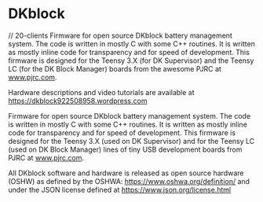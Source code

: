 # DKblock
// 20-clients
Firmware for open source DKblock battery management system. The code is written in mostly C with some C++ routines. It is written as mostly inline code for transparency and for speed of development. This firmware is designed for the Teensy 3.X (for DK Supervisor) and the Teensy LC (for the DK Block Manager) boards from the awesome PJRC at www.pjrc.com.

Hardware descriptions and video tutorials are available at https://dkblock922508958.wordpress.com

Firmware for open source DKblock battery management system. The code is written in mostly C with some C++ routines. It is written as mostly inline code for transparency and for speed of development. This firmware is designed for the Teensy 3.X (used on DK Supervisor) and for the Teensy LC (used on DK Block Manager) lines of tiny USB development boards from PJRC at www.pjrc.com.

All DKblock software and hardware is released as open source hardware (OSHW) as defined by the OSHWA: https://www.oshwa.org/definition/ and under the JSON license defined at https://www.json.org/license.html
